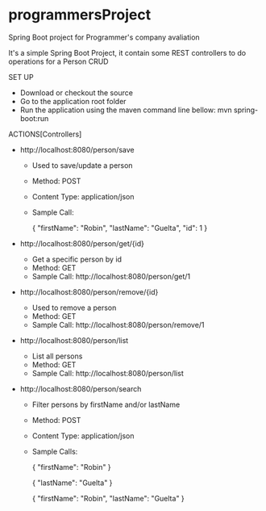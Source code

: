 # programmersProject
Spring Boot project for Programmer's company avaliation

It's a simple Spring Boot Project, it contain some REST controllers to do operations for a Person CRUD


SET UP
 - Download or checkout the source
 - Go to the application root folder
 - Run the application using the maven command line bellow:
 		mvn spring-boot:run

 		
ACTIONS[Controllers]
- http://localhost:8080/person/save
	- Used to save/update a person	
	- Method: POST
	- Content Type: application/json
	- Sample Call:
	
		{
		    "firstName": "Robin",
		    "lastName": "Guelta",
		    "id": 1
		}
		
- http://localhost:8080/person/get/{id}
	- Get a specific person by id	
	- Method: GET
	- Sample Call: http://localhost:8080/person/get/1
		
- http://localhost:8080/person/remove/{id}
	- Used to remove a person	
	- Method: GET
	- Sample Call: http://localhost:8080/person/remove/1
	
- http://localhost:8080/person/list
	- List all persons	
	- Method: GET
	- Sample Call: http://localhost:8080/person/list
	
- http://localhost:8080/person/search
	- Filter persons by firstName and/or lastName
	- Method: POST
	- Content Type: application/json
	- Sample Calls:
	
		{
		    "firstName": "Robin"
		}
		
		{
		    "lastName": "Guelta"
		}
		
		{
			"firstName": "Robin",
		    "lastName": "Guelta"
		}
